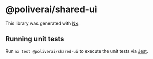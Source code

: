 # @poliverai/shared-ui

This library was generated with [Nx](https://nx.dev).

## Running unit tests

Run `nx test @poliverai/shared-ui` to execute the unit tests via [Jest](https://jestjs.io).
